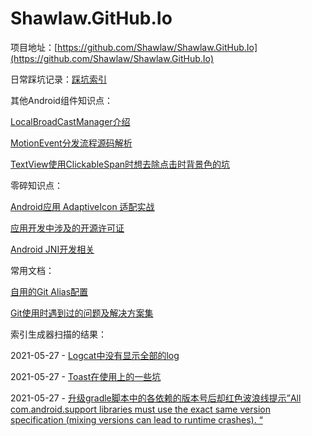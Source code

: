 # Shawlaw.GitHub.Io

项目地址：[https://github.com/Shawlaw/Shawlaw.GitHub.Io](https://github.com/Shawlaw/Shawlaw.GitHub.Io)



日常踩坑记录：[踩坑索引](./Traps/index)

其他Android组件知识点：

[LocalBroadCastManager介绍](./OtherWidgets/LocalBroadcastManager)

[MotionEvent分发流程源码解析](./OtherWidgets/MotionEvent_DispatchAnalyze)

[TextView使用ClickableSpan时想去除点击时背景色的坑](./OtherWidgets/BugOfTextViewUsingATransparentBackgroundClickableSpan)



零碎知识点：

[Android应用 AdaptiveIcon 适配实战](./Fragmentary/android-app-adaptiveicon-action/android-app-adaptiveicon-action)

[应用开发中涉及的开源许可证](./Fragmentary/open-source-software-license/open-source-software-license)

[Android JNI开发相关](./Fragmentary/android-jni/android-jni)



常用文档：

[自用的Git Alias配置](./RoutineDocs/MyGitAlias)

[Git使用时遇到过的问题及解决方案集](./RoutineDocs/GitQuestionsAndAnswers)



索引生成器扫描的结果：

2021-05-27 - [Logcat中没有显示全部的log](./Traps/Logcat_Not_Showing_All_Logs)

2021-05-27 - [Toast在使用上的一些坑](./Traps/Toast_Usage_Traps)

2021-05-27 - [升级gradle脚本中的各依赖的版本号后却红色波浪线提示”All com.android.support libraries must use the exact same version specification (mixing versions can lead to runtime crashes). “](./Traps/Use_Same_Support_Lib)